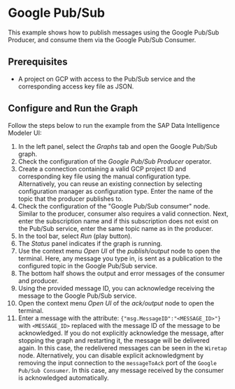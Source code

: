 <!-- loio94ab34dfddfa4a298f91ec4cea4e56ba -->

# Google Pub/Sub

This example shows how to publish messages using the Google Pub/Sub Producer, and consume them via the Google Pub/Sub Consumer.



<a name="loio94ab34dfddfa4a298f91ec4cea4e56ba__section_obf_gsf_dfb"/>

## Prerequisites

-   A project on GCP with access to the Pub/Sub service and the corresponding access key file as JSON.



<a name="loio94ab34dfddfa4a298f91ec4cea4e56ba__section_lmw_t4f_dfb"/>

## Configure and Run the Graph

Follow the steps below to run the example from the SAP Data Intelligence Modeler UI:

1.  In the left panel, select the *Graphs* tab and open the Google Pub/Sub graph.
2.  Check the configuration of the *Google Pub/Sub Producer* operator.
3.  Create a connection containing a valid GCP project ID and corresponding key file using the manual configuration type. Alternatively, you can reuse an existing connection by selecting configuration manager as configuration type. Enter the name of the topic that the producer publishes to.
4.  Check the configuration of the "Google Pub/Sub consumer" node. Similar to the producer, consumer also requires a valid connection. Next, enter the subscription name and if this subscription does not exist on the Pub/Sub service, enter the same topic name as in the producer.
5.  In the tool bar, select *Run* \(play button\).
6.  The *Status* panel indicates if the graph is running.
7.  Use the context menu *Open UI* of the *publish/output* node to open the terminal. Here, any message you type in, is sent as a publication to the configured topic in the Google Pub/Sub service.
8.  The bottom half shows the output and error messages of the consumer and producer.
9.  Using the provided message ID, you can acknowledge receiving the message to the Google Pub/Sub service.
10. Open the context menu *Open UI* of the *ack/output* node to open the terminal.
11. Enter a message with the attribute: `{"msg.MessageID":"<MESSAGE_ID>"}` with `<MESSAGE_ID>` replaced with the message ID of the message to be acknowledged. If you do not explicitly acknowledge the message, after stopping the graph and restarting it, the message will be delivered again. In this case, the redelivered messages can be seen in the `Wiretap` node. Alternatively, you can disable explicit acknowledgment by removing the input connection to the `messageToAck` port of the `Google Pub/Sub Consumer`. In this case, any message received by the consumer is acknowledged automatically.


